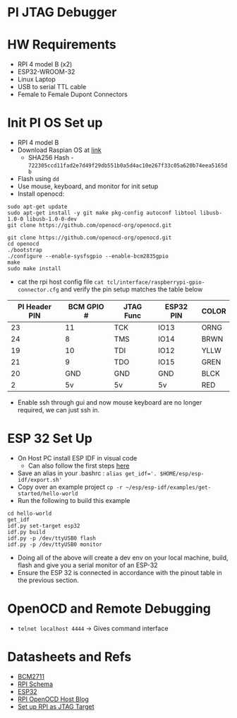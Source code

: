 # PI JTAG Debugger

# HW Requirements

* RPI 4 model B (x2)
* ESP32-WROOM-32
* Linux Laptop
* USB to serial TTL cable
* Female to Female Dupont Connectors

# Init PI OS Set up

* RPI 4 model B
* Download Raspian OS at [link](https://www.raspberrypi.com/software/operating-systems/)
    * SHA256 Hash - `722305ccd11fad2e7d49f29db551b0a5d4ac10e267f33c05a620b74eea5165db`
* Flash using `dd`
* Use mouse, keyboard, and monitor for init setup
* Install openocd:

```
sudo apt-get update
sudo apt-get install -y git make pkg-config autoconf libtool libusb-1.0-0 libusb-1.0-0-dev
git clone https://github.com/openocd-org/openocd.git

git clone https://github.com/openocd-org/openocd.git
cd openocd
./bootstrap
./configure --enable-sysfsgpio --enable-bcm2835gpio
make
sudo make install
```

* cat the rpi host config file `cat tcl/interface/raspberrypi-gpio-connector.cfg` and verify the pin setup matches the table below

| PI Header PIN | BCM GPIO # | JTAG Func | ESP32 PIN | COLOR
| --- | --- | --- | --- | --- |
| 23 |  11 | TCK | IO13 | ORNG |
| 24 |   8 | TMS | IO14 | BRWN |
| 19 |  10 | TDI | IO12 | YLLW |
| 21 |   9 | TDO | IO15 | GREN |
| 20 | GND | GND |  GND | BLCK |
|  2 |  5v |  5v |   5v |  RED |

* Enable ssh through gui and now mouse keyboard are no longer required, we can just ssh in.

# ESP 32 Set Up

* On Host PC install ESP IDF in visual code
    * Can also follow the first steps [here](https://docs.espressif.com/projects/esp-idf/en/latest/esp32/get-started/linux-macos-setup.html#get-started-linux-macos-first-steps)
* Save an alias in your .bashrc : `alias get_idf='. $HOME/esp/esp-idf/export.sh'`
* Copy over an example project `cp -r ~/esp/esp-idf/examples/get-started/hello-world`
* Run the following to build this example

```
cd hello-world
get_idf
idf.py set-target esp32
idf.py build
idf.py -p /dev/ttyUSB0 flash
idf.py -p /dev/ttyUSB0 monitor
```

* Doing all of the above will create a dev env on your local machine, build, flash and give you a serial monitor of an ESP-32
* Ensure the ESP 32 is connected in accordance with the pinout table in the previous section.

# OpenOCD and Remote Debugging

* `telnet localhost 4444` -> Gives command interface
 
# Datasheets and Refs

* [BCM2711](./Docs/bcm2711-peripherals.pdf)
* [RPI Schema](./Docs/raspberry-pi-4-reduced-schematics.pdf)
* [ESP32](./Docs/esp32-wroom-32_datasheet_en.pdf)
* [RPI OpenOCD Host Blog](https://blog.wokwi.com/gdb-debugging-esp32-using-raspberry-pi/)
* [Set up RPI as JTAG Target](https://sysprogs.com/VisualKernel/tutorials/raspberry/jtagsetup/)